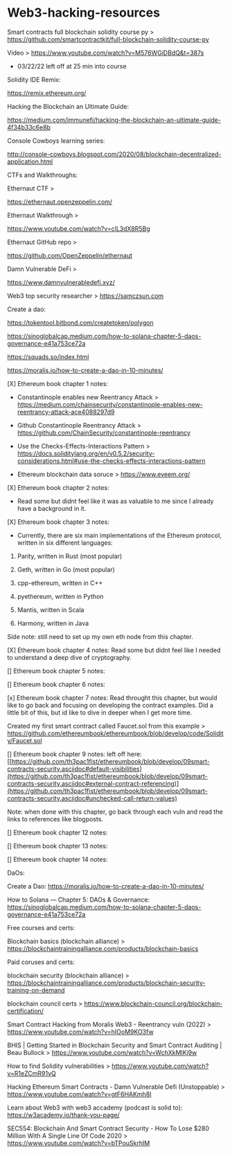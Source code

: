 # Web3-hacking-resources

Smart contracts full blockchain solidity course py > https://github.com/smartcontractkit/full-blockchain-solidity-course-py

Video > https://www.youtube.com/watch?v=M576WGiDBdQ&t=387s
* 03/22/22 left off at 25 min into course

Solidity IDE Remix: 

https://remix.ethereum.org/

Hacking the Blockchain an Ultimate Guide: 

https://medium.com/immunefi/hacking-the-blockchain-an-ultimate-guide-4f34b33c6e8b

Console Cowboys learning series: 

http://console-cowboys.blogspot.com/2020/08/blockchain-decentralized-application.html

CTFs and Walkthroughs: 

Ethernaut CTF >  

https://ethernaut.openzeppelin.com/

Ethernaut Walkthrough > 

https://www.youtube.com/watch?v=clL3dX8R5Bg

Ethernaut GitHub repo > 

https://github.com/OpenZeppelin/ethernaut

Damn Vulnerable DeFi >

https://www.damnvulnerabledefi.xyz/

Web3 top security researcher > https://samczsun.com

Create a dao: 

https://tokentool.bitbond.com/createtoken/polygon

https://sinoglobalcap.medium.com/how-to-solana-chapter-5-daos-governance-e41a753ce72a

https://squads.so/index.html

https://moralis.io/how-to-create-a-dao-in-10-minutes/

[X] Ethereum book chapter 1 notes:

- Constantinople enables new Reentrancy Attack > https://medium.com/chainsecurity/constantinople-enables-new-reentrancy-attack-ace4088297d9

- Github Constantinople Reentrancy Attack > https://github.com/ChainSecurity/constantinople-reentrancy

- Use the Checks-Effects-Interactions Pattern > https://docs.soliditylang.org/en/v0.5.2/security-considerations.html#use-the-checks-effects-interactions-pattern

- Ethereum blockchain data soruce > https://www.eveem.org/

[X] Ethereum book chapter 2 notes: 
- Read some but didnt feel like it was as valuable to me since I already have a background in it. 

[X] Ethereum book chapter 3 notes: 

-  Currently, there are six main implementations of the Ethereum protocol, written in six different languages:

1. Parity, written in Rust (most popular)

2. Geth, written in Go (most popular)

3. cpp-ethereum, written in C++

4. pyethereum, written in Python

5. Mantis, written in Scala

6. Harmony, written in Java

Side note: still need to set up my own eth node from this chapter. 

[X] Ethereum book chapter 4 notes: 
Read some but didnt feel like I needed to understand a deep dive of cryptography. 

[] Ethereum book chapter 5 notes: 

[] Ethereum book chapter 6 notes: 

[x] Ethereum book chapter 7 notes: 
Read throught this chapter, but would like to go back and focusing on developing the contract examples. Did a little bit of this, but id like to dive in deeper when I get more time. 

Created my first smart contract called Faucet.sol from this example > https://github.com/ethereumbook/ethereumbook/blob/develop/code/Solidity/Faucet.sol

[] Ethereum book chapter 9 notes: left off here: [[https://github.com/th3pac1fist/ethereumbook/blob/develop/09smart-contracts-security.asciidoc#default-visibilities](https://github.com/th3pac1fist/ethereumbook/blob/develop/09smart-contracts-security.asciidoc#external-contract-referencing)](https://github.com/th3pac1fist/ethereumbook/blob/develop/09smart-contracts-security.asciidoc#unchecked-call-return-values)

Note: when done with this chapter, go back through each vuln and read the links to references like blogposts. 

[] Ethereum book chapter 12 notes: 

[] Ethereum book chapter 13 notes: 

[] Ethereum book chapter 14 notes: 

DaOs: 

Create a Dao: https://moralis.io/how-to-create-a-dao-in-10-minutes/

How to Solana — Chapter 5: DAOs & Governance: https://sinoglobalcap.medium.com/how-to-solana-chapter-5-daos-governance-e41a753ce72a

Free courses and certs: 

Blockchain basics (blockchain alliance) > https://blockchaintrainingalliance.com/products/blockchain-basics

Paid coruses and certs: 

blockchain security (blockchain alliance) >  https://blockchaintrainingalliance.com/products/blockchain-security-training-on-demand

blockchain council certs > https://www.blockchain-council.org/blockchain-certification/

Smart Contract Hacking from Moralis Web3 - Reentrancy vuln (2022) > https://www.youtube.com/watch?v=hIOoM9KO3fw

BHIS | Getting Started in Blockchain Security and Smart Contract Auditing | Beau Bullock > https://www.youtube.com/watch?v=WchXkMlKj9w

How to find Solidity vulnerabilities > https://www.youtube.com/watch?v=R1eZCmR91vQ

Hacking Ethereum Smart Contracts - Damn Vulnerable Defi (Unstoppable) > https://www.youtube.com/watch?v=gtF6HAKmh8I

Learn about Web3 with web3 accademy (podcast is solid to): https://w3academy.io/thank-you-page/

SEC554: Blockchain And Smart Contract Security - How To Lose $280 Million With A Single Line Of Code 2020 > https://www.youtube.com/watch?v=bTPouSkrhIM
